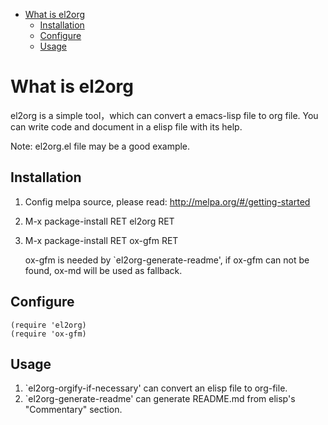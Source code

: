- [What is el2org](#orgd7bde06)
  - [Installation](#orgd6f3d5c)
  - [Configure](#org1a20421)
  - [Usage](#org7c26faf)


<a id="orgd7bde06"></a>

# What is el2org

el2org is a simple tool，which can convert a emacs-lisp file to org file. You can write code and document in a elisp file with its help.

Note: el2org.el file may be a good example.


<a id="orgd6f3d5c"></a>

## Installation

1.  Config melpa source, please read: <http://melpa.org/#/getting-started>
2.  M-x package-install RET el2org RET
3.  M-x package-install RET ox-gfm RET

    ox-gfm is needed by \`el2org-generate-readme', if ox-gfm can not be found, ox-md will be used as fallback.


<a id="org1a20421"></a>

## Configure

    (require 'el2org)
    (require 'ox-gfm)


<a id="org7c26faf"></a>

## Usage

1.  \`el2org-orgify-if-necessary' can convert an elisp file to org-file.
2.  \`el2org-generate-readme' can generate README.md from elisp's "Commentary" section.